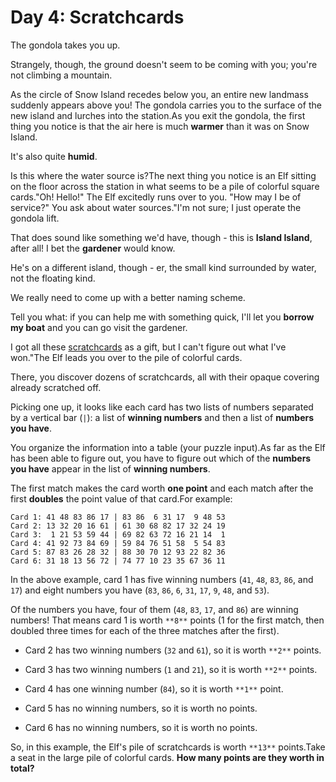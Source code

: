 # Day 4: Scratchcards 

The gondola takes you up.

Strangely, though, the ground doesn't seem to be coming with you; you're not climbing a mountain.

As the circle of Snow Island recedes below you, an entire new landmass suddenly appears above you! The gondola carries you to the surface of the new island and lurches into the station.As you exit the gondola, the first thing you notice is that the air here is much **warmer** than it was on Snow Island.

It's also quite **humid**.

Is this where the water source is?The next thing you notice is an Elf sitting on the floor across the station in what seems to be a pile of colorful square cards."Oh! Hello!" The Elf excitedly runs over to you. "How may I be of service?" You ask about water sources."I'm not sure; I just operate the gondola lift.

That does sound like something we'd have, though - this is **<span title="I find this way funnier than it has any right to be.">Island Island</span>**, after all! I bet the **gardener** would know.

He's on a different island, though - er, the small kind surrounded by water, not the floating kind.

We really need to come up with a better naming scheme.

Tell you what: if you can help me with something quick, I'll let you **borrow my boat** and you can go visit the gardener.

I got all these <a href="https://en.wikipedia.org/wiki/Scratchcard" target="_blank">scratchcards</a> as a gift, but I can't figure out what I've won."The Elf leads you over to the pile of colorful cards.

There, you discover dozens of scratchcards, all with their opaque covering already scratched off.

Picking one up, it looks like each card has two lists of numbers separated by a vertical bar (`|`): a list of **winning numbers** and then a list of **numbers you have**.

You organize the information into a table (your puzzle input).As far as the Elf has been able to figure out, you have to figure out which of the **numbers you have** appear in the list of **winning numbers**.

The first match makes the card worth **one point** and each match after the first **doubles** the point value of that card.For example:
```
Card 1: 41 48 83 86 17 | 83 86  6 31 17  9 48 53
Card 2: 13 32 20 16 61 | 61 30 68 82 17 32 24 19
Card 3:  1 21 53 59 44 | 69 82 63 72 16 21 14  1
Card 4: 41 92 73 84 69 | 59 84 76 51 58  5 54 83
Card 5: 87 83 26 28 32 | 88 30 70 12 93 22 82 36
Card 6: 31 18 13 56 72 | 74 77 10 23 35 67 36 11
```
In the above example, card 1 has five winning numbers (`41`, `48`, `83`, `86`, and `17`) and eight numbers you have (`83`, `86`, `6`, `31`, `17`, `9`, `48`, and `53`).

Of the numbers you have, four of them (`48`, `83`, `17`, and `86`) are winning numbers! That means card 1 is worth `**8**` points (1 for the first match, then doubled three times for each of the three matches after the first).
- Card 2 has two winning numbers (`32` and `61`), so it is worth `**2**` points.

- Card 3 has two winning numbers (`1` and `21`), so it is worth `**2**` points.

- Card 4 has one winning number (`84`), so it is worth `**1**` point.

- Card 5 has no winning numbers, so it is worth no points.

- Card 6 has no winning numbers, so it is worth no points.

So, in this example, the Elf's pile of scratchcards is worth `**13**` points.Take a seat in the large pile of colorful cards. **How many points are they worth in total?**